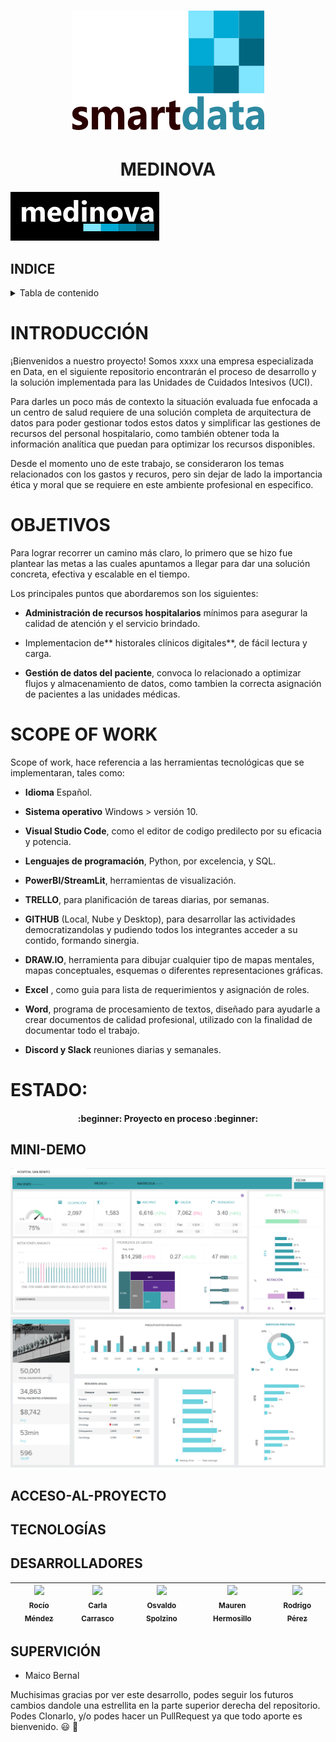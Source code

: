 
 <h1 align=center>
 
 ![](https://github.com/CarCarrasco1/Cuidados_Intensivos/blob/main/assets/blancogrande.png)

 ## <h1 align=center> MEDINOVA

![](https://github.com/CarCarrasco1/Cuidados_Intensivos/blob/main/assets/medinovaneg.png)


## INDICE
<!-- TABLE OF CONTENTS -->
<details>
  <summary>Tabla de contenido</summary>
  <ol>
    <li><a href="#header">TÍTULO E IMAGEN DE PORTADA</a></li>
    <li><a href="#INDICE">INDICE</a></li>
    <li><a href="#INTRODUCCIÓN">INTRODUCCIÓN</a></li>
    <li><a href="#OBJETIVO">OBJETIVO</a></li>
    <li><a href="#SCOPE-OF-WORK">SCOPE OF WORK</a></li>
    <li><a href="#ESTADO">ESTADO</a></li>
    <li><a href="#EDA">EDA</a></li>
    <li><a href="#PowerBI">PowerBI</a></li>
    <li><a href="#PLANTEO-KPIs">PLANTEO-KPIs</a></li>
    <li><a href="#MINI-DEMO">MINI-DEMO</a></li>
    <li><a href="#ACCESO-AL-PROYECTO">ACCESO AL PROYECTO</a></li>
    <li><a href="#TECNOLOGÍAS">TECNOLOGÍAS UTILIZADAS</a></li>
    <li><a href="#DESARROLLADORES">DESARROLLADORES DEL PROYECTO</a></li>
    <li><a href="#SUPERVICIÓN">SUPERVICIÓN</a></li>
  </ol>
</details>

# INTRODUCCIÓN

¡Bienvenidos a nuestro proyecto!
Somos xxxx una empresa especializada en Data, en el siguiente repositorio encontrarán el proceso de desarrollo y la solución implementada para las Unidades de Cuidados Intesivos (UCI).

Para darles un poco más de contexto la situación evaluada fue enfocada a un centro de salud requiere de una solución completa de arquitectura de datos para poder gestionar todos estos datos y simplificar las gestiones de recursos del personal hospitalario, como también obtener toda la información analítica que puedan para optimizar los recursos disponibles.

Desde el momento uno de este trabajo, se consideraron los temas relacionados con los gastos y recuros, pero sin dejar de lado la importancia ética y moral que se requiere en este ambiente profesional en especifico.

# OBJETIVOS

Para lograr recorrer un camino más claro, lo primero que se hizo fue plantear las metas a las cuales apuntamos a llegar para dar una solución concreta, efectiva y escalable en el tiempo.

Los principales puntos que abordaremos son los siguientes:

- **Administración de recursos hospitalarios** mínimos para asegurar la calidad de atención y el servicio brindado.

- Implementacion de** historales clínicos digitales**, de fácil lectura y carga.

- **Gestión de datos del paciente**, convoca lo relacionado a optimizar flujos y almacenamiento de datos, como tambien la  correcta asignación de pacientes a las  unidades médicas.

# SCOPE OF WORK

Scope of work, hace referencia a las herramientas tecnológicas que se implementaran, tales como:
- **Idioma** Español.

- **Sistema operativo** Windows > versión 10.

- **Visual Studio Code**, como el editor de codigo predilecto por su eficacia y potencia.

- **Lenguajes de programación**, Python, por excelencia, y SQL.

- **PowerBI/StreamLit**, herramientas de visualización.

- **TRELLO**, para planificación de tareas diarias, por semanas.

- **GITHUB** (Local, Nube y Desktop), para desarrollar las actividades democratizandolas y pudiendo todos los integrantes acceder a su contido, formando sinergia.

- **DRAW.IO**, herramienta para dibujar cualquier tipo de mapas mentales, mapas conceptuales, esquemas o diferentes representaciones gráficas.

- **Excel** , como guia para lista de requerimientos y asignación de roles.

- **Word**, programa de procesamiento de textos, diseñado para ayudarle a crear documentos de calidad profesional, utilizado con la finalidad de documentar todo el trabajo.

- **Discord y Slack** reuniones diarias y semanales.


# ESTADO:
<h4 align="center"> :beginner: Proyecto en proceso :beginner: </h4>

## MINI-DEMO
![imagen1](https://github.com/CarCarrasco1/Cuidados_Intensivos/blob/main/assets/dash1.png)
![imagen1](https://github.com/CarCarrasco1/Cuidados_Intensivos/blob/main/assets/dash2.png)
## ACCESO-AL-PROYECTO

## TECNOLOGÍAS
 
## DESARROLLADORES

| [<img src="https://avatars.githubusercontent.com/u/83037176?v=4" width=115><br><sub>Rocío Méndez</sub>](https://github.com/RocioAldanaMendez)  | [<img src="https://avatars.githubusercontent.com/u/109556951?v=4" width=115><br><sub>Carla Carrasco</sub>](https://github.com/CarCarrasco1) | [<img src="https://avatars.githubusercontent.com/u/106095273?v=4" width=115><br><sub>Osvaldo Spolzino</sub>](https://github.com/Rolajim) | [<img src="https://avatars.githubusercontent.com/u/114433631?v=4" width=115><br><sub>Mauren Hermosillo</sub>](https://github.com/Maurengit) |[<img src="https://avatars.githubusercontent.com/u/111803864?v=4" width=115><br><sub>Rodrigo Pérez</sub>](https://github.com/roprz) |
| :---: | :---: | :---: | :---: | :---: | 


 ## SUPERVICIÓN

+ Maico Bernal


Muchisimas gracias por ver este desarrollo, podes seguir los futuros cambios dandole una estrellita en la parte superior derecha del repositorio. Podes Clonarlo, y/o podes hacer un PullRequest ya que todo aporte es bienvenido. :smiley: :wave:


